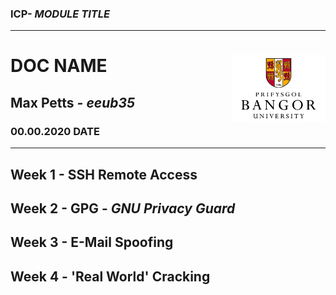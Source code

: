 ### ICP- *MODULE TITLE*
----
# **DOC NAME** <img src='uni_logo.jpg' width='150px' align='right'/> 


## **Max Petts** *- eeub35*
### 00.00.2020 **DATE**

----
## **Week 1** - SSH Remote Access

## **Week 2** - GPG - *GNU Privacy Guard*
## **Week 3** - E-Mail Spoofing
## **Week 4** - 'Real World' Cracking